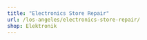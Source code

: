 ```yaml
---
title: "Electronics Store Repair"
url: /los-angeles/electronics-store-repair/
shop: Elektronik
---
```

